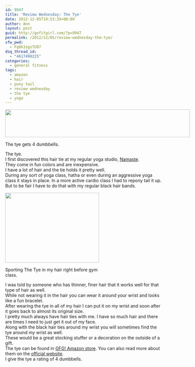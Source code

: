 ```yaml
---
id: 9947
title: 'Review Wednesday: The Tye'
date: 2012-12-05T19:53:29+00:00
author: Ann
layout: post
guid: http://gofitgirl.com/?p=9947
permalink: /2012/12/05/review-wednesday-the-tye/
sfw_pwd:
  - Fq8k3zgsTU97
dsq_thread_id:
  - "4617498225"
categories:
  - general fitness
tags:
  - amazon
  - hair
  - pony tail
  - review wednesday
  - the tye
  - yoga
---
```

<div id="attachment_9948" style="width: 600px" class="wp-caption aligncenter">
  <a href="http://gofitgirl.com/?attachment_id=9948" rel="attachment wp-att-9948"><img class="size-large wp-image-9948" title="4" src="http://gofitgirl.com/wp-content/uploads/2012/11/4-1024x155.jpg" alt="" width="590" height="89" /></a>
  
  <p class="wp-caption-text">
    The tye gets 4 dumbbells.
  </p>
</div>

  
The tye.  
I first discovered this hair tie at my regular yoga studio, [Namaste](http://namasteoakland.com).  
They come in fun colors and are inexpensive.  
I have a lot of hair and the tie holds it pretty well.  
During any sort of yoga class, hatha or even during an aggressive yoga class it stays in place. In a more active cardio class I had to repony tail it up. But to be fair I have to do that with my regular black hair bands.  


<div id="attachment_9949" style="width: 310px" class="wp-caption alignright">
  <a href="http://gofitgirl.com/?attachment_id=9949" rel="attachment wp-att-9949"><img class="size-medium wp-image-9949" title="the tye" src="http://gofitgirl.com/wp-content/uploads/2012/11/the-tye-e1354339910324-300x224.jpg" alt="" width="300" height="224" /></a>
  
  <p class="wp-caption-text">
    Sporting The Tye in my hair right before gym class.
  </p>
</div>

  
I was told by someone who has thinner, finer hair that it works well for that type of hair as well.  
While not wearing it in the hair you can wear it around your wrist and looks like a fun bracelet.  
After wearing the tye in all of my hair I can put it on my wrist and soon after it goes back to almost its original size.  
I pretty much always have hair ties with me. I have so much hair and there are times I need to just get it out of my face.  
Along with the black hair ties around my wrist you will sometimes find the tye around my wrist as well.  
These would be a great stocking stuffer or a decoration on the outside of a gift.  
The tye can be found in [GFG! Amazon store](http://astore.amazon.com/gofigi-20/detail/B0087J8L1G). You can also read more about them on the [official website](http://thetye.com).  
I give the tye a rating of 4 dumbbells.